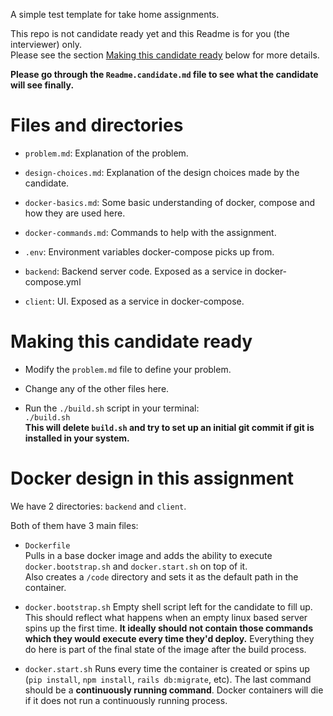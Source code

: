 A simple test template for take home assignments.

This repo is not candidate ready yet and this Readme is for you (the interviewer) only.  
Please see the section [Making this candidate ready](#making-this-candidate-ready) below for more details.

**Please go through the `Readme.candidate.md` file to see what the candidate will see finally.**

# Files and directories

- `problem.md`: Explanation of the problem.
- `design-choices.md`: Explanation of the  design choices made by the candidate.
- `docker-basics.md`: Some basic understanding of docker, compose and how they are used here.
- `docker-commands.md`: Commands to help with the assignment.
- `.env`: Environment variables docker-compose picks up from.

- `backend`: Backend server code. Exposed as a service in docker-compose.yml
- `client`: UI. Exposed as a service in docker-compose.

# Making this candidate ready
- Modify the `problem.md` file to define your problem. 
- Change any of the other files here.

- Run the `./build.sh` script in your terminal:   
    `./build.sh`  
**This will delete `build.sh` and try to set up an initial git commit if git is installed in your system.**

# Docker design in this assignment
We have 2 directories: `backend` and `client`.

Both of them have 3 main files:
- `Dockerfile`  
Pulls in a base docker image and adds the ability to execute `docker.bootstrap.sh` and `docker.start.sh` on top of it.  
Also creates a `/code` directory and sets it as the default path in the container.  

- `docker.bootstrap.sh`
Empty shell script left for the candidate to fill up. This should reflect what happens when an empty linux based server spins up the first time.
**It ideally should not contain those commands which they would execute every time they'd deploy.**
Everything they do here is part of the final state of the image after the build process.

- `docker.start.sh`
Runs every time the container is created or spins up (`pip install`, `npm install`, `rails db:migrate`, etc).
The last command should be a **continuously running command**. Docker containers will die if it does not run a continuously running process. 
